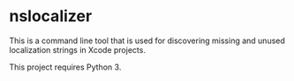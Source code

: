 nslocalizer
===========

This is a command line tool that is used for discovering missing and unused localization strings in Xcode projects.


This project requires Python 3.


